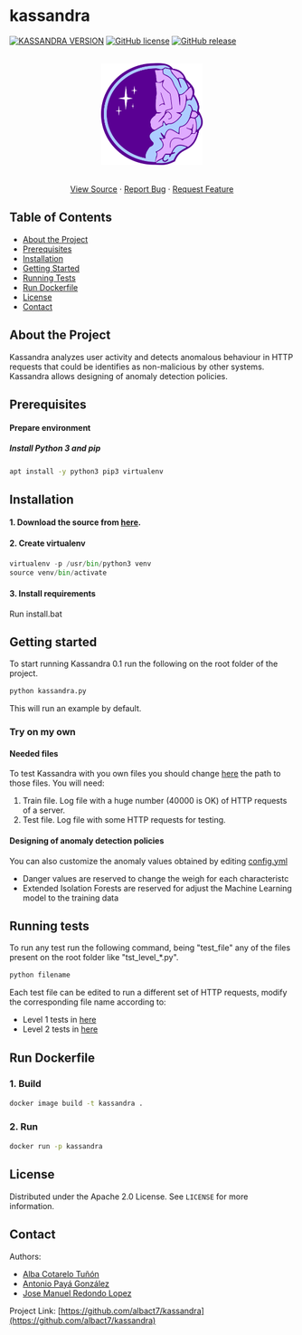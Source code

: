 # kassandra

<!-- PROJECT SHIELDS -->
[![KASSANDRA VERSION](https://img.shields.io/badge/kassandra-v0.1-blue?style=for-the-badge&color=8B12D1)](https://github.com/albact7/kassandra)
[![GitHub license](https://img.shields.io/badge/license-Apache-blue?style=for-the-badge)](https://github.com/albact7/kassandra/blob/master/LICENSE)
[![GitHub release](https://img.shields.io/badge/release-v.0.0.1-yellowgreen?style=for-the-badge)](https://github.com/albact7/kassandra/releases)

<!-- PROJECT LOGO -->

<br />
<div align="center">
  <a href="https://github.com/albact7/kassandra">
    <img src="img/logo.png" alt="Logo" width="180" height="180">
  </a>

  <p align="center">
    <br />
    <a href="https://github.com/albact7/kassandra">View Source</a>
    ·
    <a href="https://github.com/albact7/kassandra/issues">Report Bug</a>
    ·
    <a href="https://github.com/albact7/kassandra/issues">Request Feature</a>
  </p>
</div>

<!-- TABLE OF CONTENTS -->
## Table of Contents

* [About the Project](#about-the-project)
* [Prerequisites](#prerequisites)
* [Installation](#installation)
* [Getting Started](#getting-started)
* [Running Tests](#running-tests)
* [Run Dockerfile](#run-dockerfile)
* [License](#license)
* [Contact](#contact)

<!-- ABOUT THE PROJECT -->
## About the Project

Kassandra analyzes user activity and detects anomalous behaviour  in HTTP requests that could be identifies as non-malicious by other systems. Kassandra allows designing of anomaly detection policies.


## Prerequisites

#### Prepare environment

##### Install Python 3 and pip

```bash
apt install -y python3 pip3 virtualenv
```

## Installation

#### 1. Download the source from [here](https://github.com/albact7/kassandra/releases).
 
#### 2. Create virtualenv

```python
virtualenv -p /usr/bin/python3 venv
source venv/bin/activate
```
#### 3. Install requirements
Run install.bat

<!-- RUN KASSANDRA -->
## Getting started
To start running Kassandra 0.1 run the following on the root folder of the project.
```bash
python kassandra.py
```
This will run an example by default.
### Try on my own
#### Needed files
To test Kassandra with you own files you should change [here](https://github.com/albact7/kassandra/blob/master/kassandra.py) the path to those files.
You will need:
1. Train file. Log file with a huge number (40000 is OK) of HTTP requests of a server.
2. Test file. Log file with some HTTP requests for testing.
#### Designing of anomaly detection policies
You can also customize the anomaly values obtained by editing [config.yml](https://github.com/albact7/kassandra/blob/master/kass_nn/config/config.yml)
* Danger values are reserved to change the weigh for each characteristc 
* Extended Isolation Forests are reserved for adjust the Machine Learning model to the training data

<!-- RUNNING TESTS -->
## Running tests
To run any test run the following command, being "test_file" any of the files present on the root folder like "tst_level_*.py".

```bash
python filename
```
Each test file can be edited to run a different set of HTTP requests, modify the corresponding file name according to:
* Level 1 tests in [here](https://github.com/albact7/kassandra/tree/master/kass_nn/level_1/test_logs/main)
* Level 2 tests in [here](https://github.com/albact7/kassandra/tree/master/kass_nn/level_2/test_logs)

## Run Dockerfile

### 1. Build

```bash
docker image build -t kassandra .
```

### 2. Run

```bash
docker run -p kassandra
```



<!-- LICENSE -->
## License

Distributed under the Apache 2.0 License. See `LICENSE` for more information.

<!-- CONTACT -->
## Contact

Authors:

* [Alba Cotarelo Tuñón](https://www.linkedin.com/in/alba-cotarelo-tu%C3%B1%C3%B3n-0775aa165)
* [Antonio Payá González](https://antoniopg.tk)
* [Jose Manuel Redondo Lopez](http://orcid.org/0000-0002-0939-0186)

Project Link: [https://github.com/albact7/kassandra](https://github.com/albact7/kassandra)
